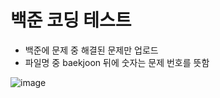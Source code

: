 # 백준 코딩 테스트
- 백준에 문제 중 해결된 문제만 업로드
- 파일명 중 baekjoon 뒤에 숫자는 문제 번호를 뜻함

![image](https://github.com/user-attachments/assets/6f99e664-e3a4-4072-a798-d2b5e65dd23e)
